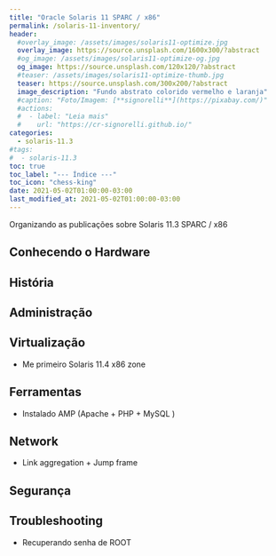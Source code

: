 ```yaml
---
title: "Oracle Solaris 11 SPARC / x86"
permalink: /solaris-11-inventory/
header:
  #overlay_image: /assets/images/solaris11-optimize.jpg
  overlay_image: https://source.unsplash.com/1600x300/?abstract
  #og_image: /assets/images/solaris11-optimize-og.jpg
  og_image: https://source.unsplash.com/120x120/?abstract
  #teaser: /assets/images/solaris11-optimize-thumb.jpg
  teaser: https://source.unsplash.com/300x200/?abstract
  image_description: "Fundo abstrato colorido vermelho e laranja"
  #caption: "Foto/Imagem: [**signorelli**](https://pixabay.com/)"
  #actions:
  #  - label: "Leia mais"
  #    url: "https://cr-signorelli.github.io/"
categories:
  - solaris-11.3
#tags:
#  - solaris-11.3
toc: true
toc_label: "--- Índice ---"
toc_icon: "chess-king"
date: 2021-05-02T01:00:00-03:00
last_modified_at: 2021-05-02T01:00:00-03:00
---
```


Organizando as publicações sobre Solaris 11.3 SPARC / x86

## Conhecendo o Hardware

## História

## Administração

## Virtualização

- Me primeiro Solaris 11.4 x86 zone

## Ferramentas

- Instalado AMP (Apache + PHP + MySQL )

## Network

- Link aggregation + Jump frame

## Segurança

## Troubleshooting

- Recuperando senha de ROOT